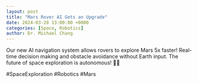 ```yaml
---
layout: post
title: "Mars Rover AI Gets an Upgrade"
date: 2024-03-28 13:00:00 +0000
categories: [Space, Robotics]
author: Dr. Michael Chang
---
```


Our new AI navigation system allows rovers to explore Mars 5x faster! Real-time decision making and obstacle avoidance without Earth input. The future of space exploration is autonomous! 🚀🌠

#SpaceExploration #Robotics #Mars 